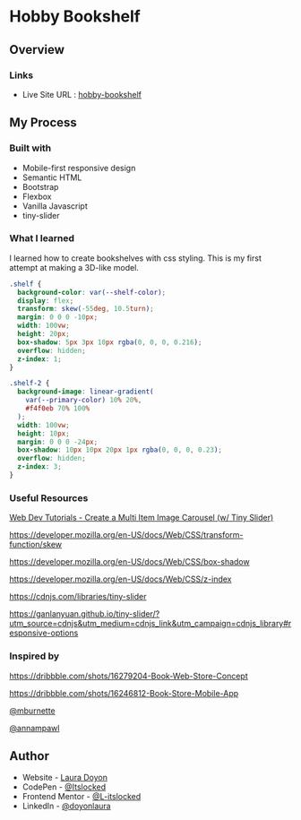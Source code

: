# Hobby Bookshelf

## Overview

### Links

- Live Site URL : [hobby-bookshelf](https://leafy-duckanoo-a68971.netlify.app/#bestsellers)

## My Process

### Built with

- Mobile-first responsive design
- Semantic HTML
- Bootstrap
- Flexbox
- Vanilla Javascript
- tiny-slider

### What I learned

I learned how to create bookshelves with css styling. This is my first attempt at making a 3D-like model.

```css
.shelf {
  background-color: var(--shelf-color);
  display: flex;
  transform: skew(-55deg, 10.5turn);
  margin: 0 0 0 -10px;
  width: 100vw;
  height: 20px;
  box-shadow: 5px 3px 10px rgba(0, 0, 0, 0.216);
  overflow: hidden;
  z-index: 1;
}

.shelf-2 {
  background-image: linear-gradient(
    var(--primary-color) 10% 20%,
    #f4f0eb 70% 100%
  );
  width: 100vw;
  height: 10px;
  margin: 0 0 0 -24px;
  box-shadow: 10px 10px 20px 1px rgba(0, 0, 0, 0.23);
  overflow: hidden;
  z-index: 3;
}
```

### Useful Resources

[Web Dev Tutorials - Create a Multi Item Image Carousel (w/ Tiny Slider)](https://www.youtube.com/watch?v=cmlkB3oaKOQ)

https://developer.mozilla.org/en-US/docs/Web/CSS/transform-function/skew

https://developer.mozilla.org/en-US/docs/Web/CSS/box-shadow

https://developer.mozilla.org/en-US/docs/Web/CSS/z-index

https://cdnjs.com/libraries/tiny-slider

https://ganlanyuan.github.io/tiny-slider/?utm_source=cdnjs&utm_medium=cdnjs_link&utm_campaign=cdnjs_library#responsive-options

### Inspired by

https://dribbble.com/shots/16279204-Book-Web-Store-Concept

https://dribbble.com/shots/16246812-Book-Store-Mobile-App

[@mburnette](https://codepen.io/mburnette/pres/kGYmvR/right)

[@annampawl](https://codepen.io/annampawl/pen/rNJjowd)

## Author

- Website - [Laura Doyon](https://lauradoyon.netlify.app/)
- CodePen - [@Itslocked](https://codepen.io/itslocked)
- Frontend Mentor - [@L-itslocked](https://www.frontendmentor.io/profile//L-itslocked)
- LinkedIn - [@doyonlaura](https://www.linkedin.com/in/doyonlaura)
